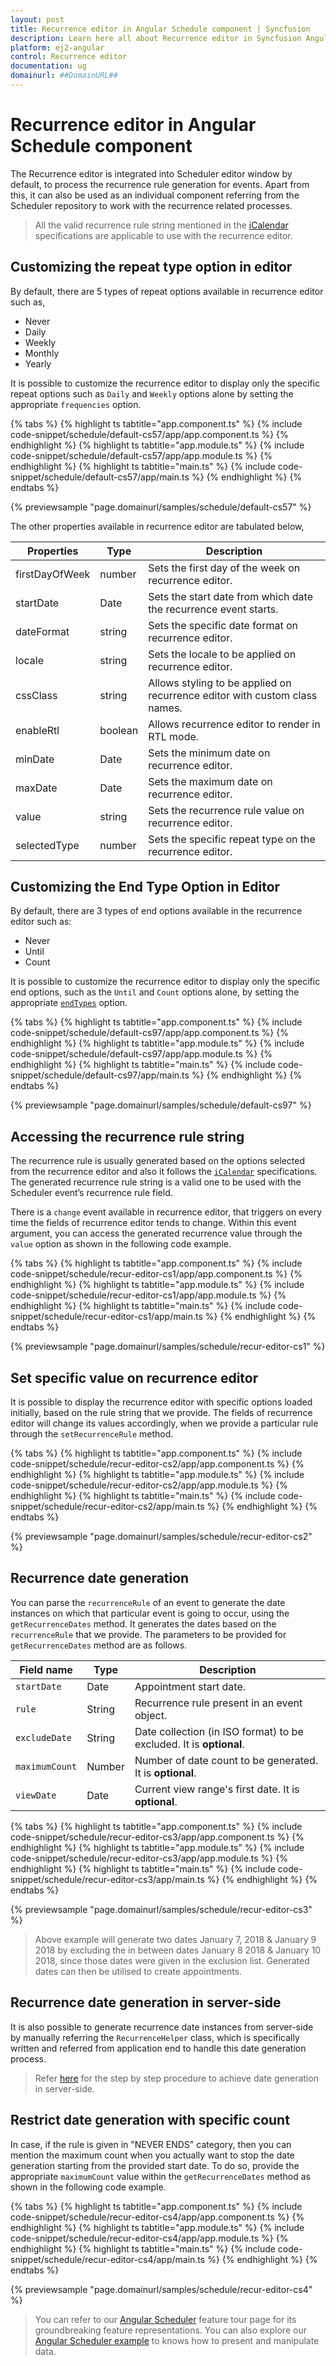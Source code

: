 ```yaml
---
layout: post
title: Recurrence editor in Angular Schedule component | Syncfusion
description: Learn here all about Recurrence editor in Syncfusion Angular Schedule component of Syncfusion Essential JS 2 and more.
platform: ej2-angular
control: Recurrence editor 
documentation: ug
domainurl: ##DomainURL##
---
```


# Recurrence editor in Angular Schedule component

The Recurrence editor is integrated into Scheduler editor window by default, to process the recurrence rule generation for events. Apart from this, it can also be used as an individual component referring from the Scheduler repository to work with the recurrence related processes.

> All the valid recurrence rule string mentioned in the [iCalendar](https://tools.ietf.org/html/rfc5545#section-3.3.10) specifications are applicable to use with the recurrence editor.

## Customizing the repeat type option in editor

By default, there are 5 types of repeat options available in recurrence editor such as,

* Never
* Daily
* Weekly
* Monthly
* Yearly

It is possible to customize the recurrence editor to display only the specific repeat options such as `Daily` and `Weekly` options alone by setting the appropriate `frequencies` option.

{% tabs %}
{% highlight ts tabtitle="app.component.ts" %}
{% include code-snippet/schedule/default-cs57/app/app.component.ts %}
{% endhighlight %}
{% highlight ts tabtitle="app.module.ts" %}
{% include code-snippet/schedule/default-cs57/app/app.module.ts %}
{% endhighlight %}
{% highlight ts tabtitle="main.ts" %}
{% include code-snippet/schedule/default-cs57/app/main.ts %}
{% endhighlight %}
{% endtabs %}
  
{% previewsample "page.domainurl/samples/schedule/default-cs57" %}

The other properties available in recurrence editor are tabulated below,

| Properties | Type | Description |
|------------|------|-------------|
| firstDayOfWeek | number | Sets the first day of the week on recurrence editor.|
| startDate | Date | Sets the start date from which date the recurrence event starts. |
| dateFormat | string | Sets the specific date format on recurrence editor.|
| locale | string | Sets the locale to be applied on recurrence editor.|
| cssClass | string | Allows styling to be applied on recurrence editor with custom class names.|
| enableRtl | boolean | Allows recurrence editor to render in RTL mode.|
| minDate | Date | Sets the minimum date on recurrence editor.|
| maxDate | Date | Sets the maximum date on recurrence editor.|
| value | string | Sets the recurrence rule value on recurrence editor. |
| selectedType | number | Sets the specific repeat type on the recurrence editor.|

## Customizing the End Type Option in Editor

By default, there are 3 types of end options available in the recurrence editor such as:

* Never
* Until
* Count

It is possible to customize the recurrence editor to display only the specific end options, such as the `Until` and `Count` options alone, by setting the appropriate [`endTypes`](https://ej2.syncfusion.com/react/documentation/api/recurrence-editor#endtypes) option.

{% tabs %}
{% highlight ts tabtitle="app.component.ts" %}
{% include code-snippet/schedule/default-cs97/app/app.component.ts %}
{% endhighlight %}
{% highlight ts tabtitle="app.module.ts" %}
{% include code-snippet/schedule/default-cs97/app/app.module.ts %}
{% endhighlight %}
{% highlight ts tabtitle="main.ts" %}
{% include code-snippet/schedule/default-cs97/app/main.ts %}
{% endhighlight %}
{% endtabs %}

{% previewsample "page.domainurl/samples/schedule/default-cs97" %}

## Accessing the recurrence rule string

The recurrence rule is usually generated based on the options selected from the recurrence editor and also it follows the [`iCalendar`](https://tools.ietf.org/html/rfc5545#section-3.3.10) specifications. The generated recurrence rule string is a valid one to be used with the Scheduler event’s recurrence rule field.

There is a `change` event available in recurrence editor, that triggers on every time the fields of recurrence editor tends to change. Within this event argument, you can access the generated recurrence value through the `value` option as shown in the following code example.

{% tabs %}
{% highlight ts tabtitle="app.component.ts" %}
{% include code-snippet/schedule/recur-editor-cs1/app/app.component.ts %}
{% endhighlight %}
{% highlight ts tabtitle="app.module.ts" %}
{% include code-snippet/schedule/recur-editor-cs1/app/app.module.ts %}
{% endhighlight %}
{% highlight ts tabtitle="main.ts" %}
{% include code-snippet/schedule/recur-editor-cs1/app/main.ts %}
{% endhighlight %}
{% endtabs %}
  
{% previewsample "page.domainurl/samples/schedule/recur-editor-cs1" %}

## Set specific value on recurrence editor

It is possible to display the recurrence editor with specific options loaded initially, based on the rule string that we provide. The fields of recurrence editor will change its values accordingly, when we provide a particular rule through the `setRecurrenceRule` method.

{% tabs %}
{% highlight ts tabtitle="app.component.ts" %}
{% include code-snippet/schedule/recur-editor-cs2/app/app.component.ts %}
{% endhighlight %}
{% highlight ts tabtitle="app.module.ts" %}
{% include code-snippet/schedule/recur-editor-cs2/app/app.module.ts %}
{% endhighlight %}
{% highlight ts tabtitle="main.ts" %}
{% include code-snippet/schedule/recur-editor-cs2/app/main.ts %}
{% endhighlight %}
{% endtabs %}
  
{% previewsample "page.domainurl/samples/schedule/recur-editor-cs2" %}

## Recurrence date generation

You can parse the `recurrenceRule` of an event to generate the date instances on which that particular event is going to occur, using the `getRecurrenceDates` method. It generates the dates based on the `recurrenceRule` that we provide. The parameters to be provided for `getRecurrenceDates` method are as follows.

| Field name | Type | Description |
|------------|------|-------------|
| `startDate` | Date| Appointment start date. |
| `rule` | String| Recurrence rule present in an event object. |
| `excludeDate` | String | Date collection (in ISO format) to be excluded. It is **optional**. |
| `maximumCount` | Number | Number of date count to be generated. It is **optional**. |
| `viewDate` | Date | Current view range's first date. It is **optional**. |

{% tabs %}
{% highlight ts tabtitle="app.component.ts" %}
{% include code-snippet/schedule/recur-editor-cs3/app/app.component.ts %}
{% endhighlight %}
{% highlight ts tabtitle="app.module.ts" %}
{% include code-snippet/schedule/recur-editor-cs3/app/app.module.ts %}
{% endhighlight %}
{% highlight ts tabtitle="main.ts" %}
{% include code-snippet/schedule/recur-editor-cs3/app/main.ts %}
{% endhighlight %}
{% endtabs %}
  
{% previewsample "page.domainurl/samples/schedule/recur-editor-cs3" %}

> Above example will generate two dates January 7, 2018 & January 9 2018 by excluding the in between dates January 8 2018 & January 10 2018, since those dates were given in the exclusion list. Generated dates can then be utilised to create appointments.

## Recurrence date generation in server-side

It is also possible to generate recurrence date instances from server-side by manually referring the `RecurrenceHelper` class, which is specifically written and referred from application end to handle this date generation process.

> Refer [here](https://www.syncfusion.com/kb/10009/how-to-parse-the-recurrencerule-at-server-side) for the step by step procedure to achieve date generation in server-side.

## Restrict date generation with specific count

In case, if the rule is given in "NEVER ENDS" category, then you can mention the maximum count when you actually want to stop the date generation starting from the provided start date. To do so, provide the appropriate `maximumCount` value within the `getRecurrenceDates` method as shown in the following code example.

{% tabs %}
{% highlight ts tabtitle="app.component.ts" %}
{% include code-snippet/schedule/recur-editor-cs4/app/app.component.ts %}
{% endhighlight %}
{% highlight ts tabtitle="app.module.ts" %}
{% include code-snippet/schedule/recur-editor-cs4/app/app.module.ts %}
{% endhighlight %}
{% highlight ts tabtitle="main.ts" %}
{% include code-snippet/schedule/recur-editor-cs4/app/main.ts %}
{% endhighlight %}
{% endtabs %}
  
{% previewsample "page.domainurl/samples/schedule/recur-editor-cs4" %}

> You can refer to our [Angular Scheduler](https://www.syncfusion.com/angular-ui-components/angular-scheduler) feature tour page for its groundbreaking feature representations. You can also explore our [Angular Scheduler example](https://ej2.syncfusion.com/angular/demos/#/material/schedule/overview) to knows how to present and manipulate data.
